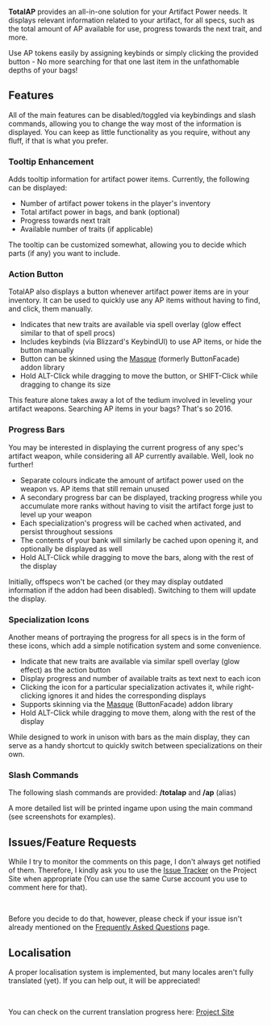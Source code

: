 <p><strong>TotalAP</strong> provides an all-in-one solution for your Artifact Power needs. It displays relevant information related to your artifact, for all specs, such as the total amount of AP available for use, progress towards the next trait, and more.</p>
<p>Use AP tokens easily by assigning keybinds or simply clicking the provided button - No more searching for that one last item in the unfathomable depths of your bags!</p>
<h2>Features</h2>
<p>All of the main features can be disabled/toggled via keybindings and slash commands, allowing you to change the way most of the information is displayed. You can keep as little functionality as you require, without any fluff, if that is what you prefer.</p>
<h3>Tooltip Enhancement</h3>
<p>Adds tooltip information for artifact power items. Currently, the following can be displayed:</p>
<ul>
<li>Number of artifact power tokens in the player's inventory</li>
<li>Total artifact power in bags, and bank (optional)</li>
<li>Progress towards next trait</li>
<li>Available number of traits (if applicable)</li>
</ul>
<p>The tooltip can be customized somewhat, allowing you to decide which parts (if any) you want to include.</p>
<h3>Action Button</h3>
<p>TotalAP also displays a button whenever artifact power items are in your inventory. It can be used to quickly use any AP items without having to find, and click, them manually.</p>
<ul>
<li>Indicates that new traits are available via spell overlay (glow effect similar to that of spell procs)</li>
<li>Includes keybinds (via Blizzard's KeybindUI) to use AP items, or hide the button manually</li>
<li>Button can be skinned using the <a href="https://mods.curse.com/addons/wow/masque">Masque</a> (formerly ButtonFacade) addon library</li>
<li>Hold ALT-Click while dragging to move the button, or SHIFT-Click while dragging to change its size</li>
</ul>
<p>This feature alone takes away a lot of the tedium involved in leveling your artifact weapons. Searching AP items in your bags? That's so 2016.</p>
<h3>Progress Bars</h3>
<p>You may be interested in displaying the current progress of any spec's artifact weapon, while considering all AP currently available. Well, look no further!</p>
<ul>
<li>Separate colours indicate the amount of artifact power used on the weapon vs. AP items that still remain unused</li>
<li>A secondary progress bar can be displayed, tracking progress while you accumulate more ranks without having to visit the artifact forge just to level up your weapon</li>
<li>Each specialization's progress will be cached when activated, and persist throughout sessions</li>
<li>The contents of your bank will similarly be cached upon opening it, and optionally be displayed as well</li>
<li>Hold ALT-Click while dragging to move the bars, along with the rest of the display</li>
</ul>
<p>Initially, offspecs won't be cached (or they may display outdated information if the addon had been disabled). Switching to them will update the display.</p>
<h3>Specialization Icons</h3>
<p>Another means of portraying the progress for all specs is in the form of these icons, which add a simple notification system and some convenience.</p>
<ul>
<li>Indicate that new traits are available via similar spell overlay (glow effect) as the action button</li>
<li>Display progress and number of available traits as text next to each icon</li>
<li>Clicking the icon for a particular specialization activates it, while right-clicking ignores it and hides the corresponding displays</li>
<li>Supports skinning via the <a href="https://mods.curse.com/addons/wow/masque">Masque</a> (ButtonFacade) addon library</li>
<li>Hold ALT-Click while dragging to move them, along with the rest of the display</li>
</ul>
<p>While designed to work in unison with bars as the main display, they can serve as a handy shortcut to quickly switch between specializations on their own.</p>
<h3>Slash Commands</h3>
<p>The following slash commands are provided: <strong>/totalap</strong> and <strong>/ap</strong> (alias)</p>
<p>A more detailed list will be printed ingame upon using the main command (see screenshots for examples).</p>
<h2>Issues/Feature Requests</h2>
<p>While I try to monitor the comments on this page, I don't always get notified of them. Therefore, I kindly ask you to use the <a href="https://wow.curseforge.com/projects/totalap/issues">Issue Tracker</a> on the Project Site when appropriate (You can use the same Curse account you use to comment here for that).</p>
<p>&nbsp;</p>
<p>Before you decide to do that, however, please check if your issue isn't already mentioned on the <a href="https://wow.curseforge.com/projects/totalap/pages/faq">Frequently Asked Questions</a> page.</p>
<h2>Localisation</h2>
<p>A proper localisation system is implemented, but many locales aren't fully translated (yet). If you can help out, it will be appreciated!</p>
<p>&nbsp;</p>
<p>You can check on the current translation progress here: <a href="https://wow.curseforge.com/projects/totalap/localization">Project Site</a></p>